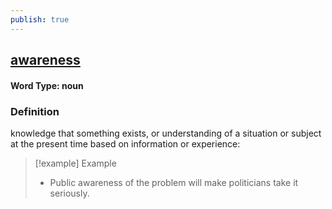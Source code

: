 ```yaml
---
publish: true
---
```

## [awareness](https://dictionary.cambridge.org/dictionary/english/awareness)

#### Word Type: noun
### Definition
knowledge that something exists, or understanding of a situation or subject at the present time based on information or experience:

>[!example] Example
> - Public awareness of the problem will make politicians take it seriously.
